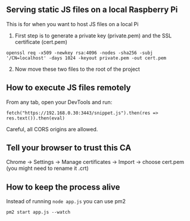 ## Serving static JS files on a local Raspberry Pi

This is for when you want to host JS files on a local Pi 

1. First step is to generate a private key (private.pem) and the SSL certificate (cert.pem)

```
openssl req -x509 -newkey rsa:4096 -nodes -sha256 -subj '/CN=localhost' -days 1024 -keyout private.pem -out cert.pem
```

2. Now move these two files to the root of the project



## How to execute JS files remotely

From any tab, open your DevTools and run:

```
fetch("https://192.168.0.30:3443/snippet.js").then(res => res.text()).then(eval)
```

Careful, all CORS origins are allowed.



## Tell your browser to trust this CA

Chrome -> Settings -> Manage certificates -> Import -> choose cert.pem (you might need to rename it .crt)


## How to keep the process alive

Instead of running `node app.js` you can use pm2

```
pm2 start app.js --watch
```
